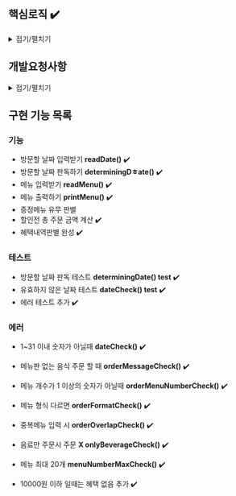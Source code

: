 ## 핵심로직 :heavy_check_mark:

<details>
<summary>접기/펼치기  </summary>

### 크리스마스 디데이 할인 이벤트

1~25일
총주문금액 - (1000 +100 x (day -1))

### 평일할인

[3,4,5,6,7,10,11,12,13,14,17,18,19,20,21,24,25,26,27,28,31]
=> 디저트메뉴 1개당 2023원 할인

### 주말할인(금,토)

[1,2,8,9,15,16,22,23,29,30]
=> 메인메뉴 1개당 2023할인

### 특별할인

[3,10,17,24,25,31]
=> 총 주문 금액 - 1000원 할인

### 증정이벤트

=> 할인 전 총 주문 금액 12만원 이상이면 샴페인(25,000) 1개 증정
샴페인(25,000)

### 할인액에 따른 이벤트배지

5천이상: 별
1만원 이상 : 트리
2만원 이상 : 산타

### 조건

- 총주문금액 1만원 이상부터 적용 :heavy_check_mark:
- 음료만 주문시 주문 X :heavy_check_mark:
- 메뉴 최대 20개 :heavy_check_mark:

</details>

## 개발요청사항

<details>
<summary>접기/펼치기</summary>

1.  방문할 날짜 , 메뉴 선택

    1. 방문할 날짜 :heavy_check_mark:
       - 1~31 숫자 => ELSE:'ERROR' 출력, 다시 입력 :heavy_check_mark:
    2. 주문할 메뉴와 개수 :heavy_check_mark:
       - 메뉴판 없는 음식 주문 => 'ERROR'출력, 다시 입력 :heavy_check_mark:
       - 메뉴 개수 **1 이상**의 **숫자**가 아니면=>'ERROR'출력, 다시 입력 :heavy_check_mark:
       - 메뉴 형식 다름 => 'ERROR'출력, 다시 입력 :heavy_check_mark:
       - 중복메뉴 입력 =>'ERROR'출력, 다시 입력 :heavy_check_mark:

2.  출력내용

    - 주문 메뉴 :heavy_check_mark:

      1. 출력순서 자유 :heavy_check_mark:

    - 할인 전 총 주문 금액 :heavy_check_mark:

    - 증정메뉴

      1. IF 없으면 => 증정메뉴 "없음" :heavy_check_mark:

    - 혜택 내역 :heavy_check_mark:

      - 고객에게 적용된 이벤트 내역만 출력
      - IF 혜택 없으면 => "없음"
      - 출력순서는 자유

    - 총 혜택 금액 :heavy_check_mark:

      - 총혜택 금액 = 할인 금액의 합계 + 증정 메뉴의 가격

    - 할인 후 예상 결제 금액 :heavy_check_mark:

      - 할인 후 예상 결제 금액 = 할인 전 총주문 금액 - 할인 금액

    - 12월 이벤트 배지 내역 :heavy_check_mark:
      - 총 혜택 금액에 따라 배지 이름 다르게
      - IF 이벤트 배지 없으면 => "없음"

</details>

## 구현 기능 목록

### 기능

- 방문할 날짜 입력받기 **readDate()** :heavy_check_mark:
- 방문할 날짜 판독하기 **determiningDㅎate()** :heavy_check_mark:
- 메뉴 입력받기 **readMenu()** :heavy_check_mark:
- 메뉴 출력하기 **printMenu()** :heavy_check_mark:
- 증정메뉴 유무 판별
- 할인전 총 주문 금액 계산 :heavy_check_mark:
- 혜택내역판별 완성 :heavy_check_mark:

### 테스트

- 방문할 날짜 판독 테스트 **determiningDate() test** :heavy_check_mark:
- 유효하지 않은 날짜 테스트 **dateCheck() test** :heavy_check_mark:
- 에러 테스트 추가 :heavy_check_mark:

### 에러

- 1~31 이내 숫자가 아닐때 **dateCheck()** :heavy_check_mark:
- 메뉴판 없는 음식 주문 할 때 **orderMessageCheck()** :heavy_check_mark:
- 메뉴 개수가 1 이상의 숫자가 아닐때 **orderMenuNumberCheck()** :heavy_check_mark:
- 메뉴 형식 다르면 **orderFormatCheck()** :heavy_check_mark:
- 중복메뉴 입력 시 **orderOverlapCheck()** :heavy_check_mark:
- 음료만 주문시 주문 **X onlyBeverageCheck()** :heavy_check_mark:
- 메뉴 최대 20개 **menuNumberMaxCheck()** :heavy_check_mark:

- 10000원 이하 일때는 혜택 없음 추가 :heavy_check_mark:
